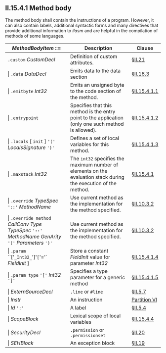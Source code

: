 ## II.15.4.1 Method body

The method body shall contain the instructions of a program. However, it can also contain labels, additional syntactic forms and many directives that provide additional information to *ilasm* and are helpful in the compilation of methods of some languages.

 | _MethodBodyItem_ ::= | Description | Clause
 | ---- | ---- | ----
 | `.custom` _CustomDecl_ | Definition of custom attributes. | §[II.21](ii.21-custom-attributes.md)
 | \| `.data` _DataDecl_ | Emits data to the data section | §[II.16.3](ii.16.3-embedding-data-in-a-pe-file.md)
 | \| `.emitbyte` _Int32_ | Emits an unsigned byte to the code section of the method. | §[II.15.4.1.1](ii.15.4.1.1-the-emitbyte-directive.md)
 | \| `.entrypoint` | Specifies that this method is the entry point to the application (only one such method is allowed). | §[II.15.4.1.2](ii.15.4.1.2-the-entrypoint-directive.md)
 | \| `.locals` [ `init` ] `'('` _LocalsSignature_ `')'` | Defines a set of local variables for this method. | §[II.15.4.1.3](ii.15.4.1.3-the-locals-directive.md)
 | \| `.maxstack` _Int32_ | The `int32` specifies the maximum number of elements on the evaluation stack during the execution of the method. | §[II.15.4.1](ii.15.4.1-method-body.md)
 | \| `.override` _TypeSpec_ `'::'` _MethodName_ | Use current method as the implementation for the method specified. | §[II.10.3.2](ii.10.3.2-the-override-directive.md)
 | \| `.override method` _CallConv_ _Type_ _TypeSpec_ `'::'` _MethodName_ _GenArity_ `'('` _Parameters_ `')'` | Use current method as the implementation for the method specified. | §[II.10.3.2](ii.10.3.2-the-override-directive.md)
 | \| `.param` ``['` _Int32_ `']'` [ `'='` _FieldInit_ ] | Store a constant _FieldInit_ value for parameter _Int32_ | §[II.15.4.1.4](ii.15.4.1.4-the-param-directive.md)
 | \| `.param type` `'['` _Int32_ `']'` | Specifies a type parameter for a generic method | §[II.15.4.1.5](ii.15.4.1.5-the-param-type_directive.md)
 | \| _ExternSourceDecl_ | `.line` or `#line` | §[II.5.7](ii.5.7-source-line-information.md)
 | \| _Instr_ | An instruction | [Partition VI](#todo-missing-hyperlink)
 | \| _Id_ `':'` | A label | §[II.5.4](ii.5.4-labels-and-lists-of-labels.md)
 | \| _ScopeBlock_ | Lexical scope of local variables | §[II.15.4.4](ii.15.4.4-scope-blocks.md)
 | \| _SecurityDecl_ | `.permission` or `.permissionset` | §[II.20](ii.20-declarative-security.md)
 | \| _SEHBlock_ | An exception block | §[II.19](ii.19-exception-handling.md)
